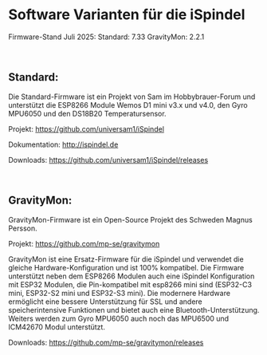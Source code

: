 
# Software Varianten für die iSpindel

Firmware-Stand Juli 2025:   Standard: 7.33  GravityMon: 2.2.1

&nbsp;
## Standard:

Die Standard-Firmware ist ein Projekt von Sam im Hobbybrauer-Forum und unterstützt die ESP8266 Module Wemos D1 mini v3.x und v4.0, den Gyro MPU6050 und den DS18B20 Temperatursensor.

Projekt: https://github.com/universam1/iSpindel

Dokumentation: http://ispindel.de

Downloads: https://github.com/universam1/iSpindel/releases

&nbsp;
## GravityMon:

GravityMon-Firmware ist ein Open-Source Projekt des Schweden Magnus Persson.

Projekt: https://github.com/mp-se/gravitymon

GravityMon ist eine Ersatz-Firmware für die iSpindel und verwendet die gleiche Hardware-Konfiguration und ist 100% kompatibel.
Die Firmware unterstützt neben dem ESP8266 Modulen auch eine iSpindel Konfiguration mit ESP32 Modulen, die Pin-kompatibel mit esp8266 mini sind (ESP32-C3 mini, ESP32-S2 mini und ESP32-S3 mini). Die modernere Hardware ermöglicht eine bessere Unterstützung für SSL und andere speicherintensive Funktionen und bietet auch eine Bluetooth-Unterstützung. Weiters werden zum Gyro MPU6050 auch noch das MPU6500 und ICM42670 Modul unterstützt.

Downloads: https://github.com/mp-se/gravitymon/releases



